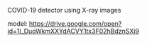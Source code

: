COVID-19 detector using X-ray images

model: https://drive.google.com/open?id=1l_DuoWkmXXYdACVY1tx3F02hBdznSXi9
